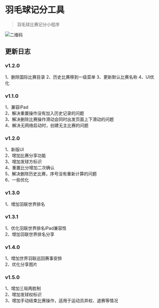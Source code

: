 # 羽毛球记分工具
> 羽毛球比赛记分小程序

![二维码](https://github.com/wangmeijian/badminton-score-card/blob/develop/QuickMark.jpeg)

## 更新日志

### v1.2.0
1、删除国际比赛目录
2、历史比赛移到一级菜单
3、更新默认比赛名称
4、UI优化

### v1.1.0  
1、兼容iPad   
2、解决重置操作没有加入历史记录的问题  
3、解决删除比赛操作滑动会同时出发页面上下滑动的问题  
4、解决无网络启动时，创建无主比赛的问题  

### v1.2.0  
1、新版UI  
2、增加比赛分享功能  
3、增加发球方标识  
4、重置比分增加二次确认  
5、解决删除历史比赛，序号没有重新计算的问题  
6、一些优化  

### v1.3.0
1、增加羽联世界排名

### v1.3.1
1、优化羽联世界排名iPad兼容性  
2、增加羽联世界排名分享  

### v1.4.0
1、增加世界羽联巡回赛事安排  
2、优化分享图片

### v1.5.0
1、增加三局两胜制  
2、增加发球权标识  
3、增加手动结束比赛操作，适用于运动员弃权、退赛等情况  